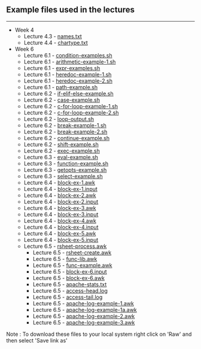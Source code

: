 ## Example files used in the lectures
___

* Week 4
  - Lecture 4.3 - [names.txt](names.txt) 
  - Lecture 4.4 - [chartype.txt](chartype.txt)
* Week 6
  - Lecture 6.1 - [condition-examples.sh](condition-examples.sh)
  - Lecture 6.1 - [arithmetic-example-1.sh](arithmetic-example-1.sh)
  - Lecture 6.1 - [expr-examples.sh](expr-examples.sh)
  - Lecture 6.1 - [heredoc-example-1.sh](heredoc-example-1.sh)
  - Lecture 6.1 - [heredoc-example-2.sh](heredoc-example-2.sh)
  - Lecture 6.1 - [path-example.sh](path-example.sh)
  - Lecture 6.2 - [if-elif-else-example.sh](if-elif-else-example.sh)
  - Lecture 6.2 - [case-example.sh](case-example.sh)
  - Lecture 6.2 - [c-for-loop-example-1.sh](c-for-loop-example-1.sh)
  - Lecture 6.2 - [c-for-loop-example-2.sh](c-for-loop-example-2.sh)
  - Lecture 6.2 - [loop-output.sh](loop-output.sh)
  - Lecture 6.2 - [break-example-1.sh](break-example-1.sh)
  - Lecture 6.2 - [break-example-2.sh](break-example-2.sh)
  - Lecture 6.2 - [continue-example.sh](continue-example.sh)
  - Lecture 6.2 - [shift-example.sh](shift-example.sh)
  - Lecture 6.2 - [exec-example.sh](exec-example.sh)
  - Lecture 6.3 - [eval-example.sh](eval-example.sh)
  - Lecture 6.3 - [function-example.sh](function-example.sh)
  - Lecture 6.3 - [getopts-example.sh](getopts-example.sh)
  - Lecture 6.3 - [select-example.sh](select-example.sh)
  - Lecture 6.4 - [block-ex-1.awk](block-ex-1.awk)
  - Lecture 6.4 - [block-ex-1.input](block-ex-1.input)
  - Lecture 6.4 - [block-ex-2.awk](block-ex-2.awk)
  - Lecture 6.4 - [block-ex-2.input](block-ex-2.input)
  - Lecture 6.4 - [block-ex-3.awk](block-ex-3.awk)
  - Lecture 6.4 - [block-ex-3.input](block-ex-3.input)
  - Lecture 6.4 - [block-ex-4.awk](block-ex-4.awk)
  - Lecture 6.4 - [block-ex-4.input](block-ex-4.input)
  - Lecture 6.4 - [block-ex-5.awk](block-ex-5.awk)
  - Lecture 6.4 - [block-ex-5.input](block-ex-5.input)
  - Lecture 6.5 - [rsheet-process.awk](rsheet-process.awk)
	- Lecture 6.5 - [rsheet-create.awk](rsheet-create.awk)
	- Lecture 6.5 - [func-lib.awk](func-lib.awk)
	- Lecture 6.5 - [func-example.awk](func-example.awk)
	- Lecture 6.5 - [block-ex-6.input](block-ex-6.input)
	- Lecture 6.5 - [block-ex-6.awk](block-ex-6.awk)
	- Lecture 6.5 - [apache-stats.txt](apache-stats.txt)
	- Lecture 6.5 - [access-head.log](access-head.log)
	- Lecture 6.5 - [access-tail.log](access-tail.log)
	- Lecture 6.5 - [apache-log-example-1.awk](apache-log-example-1.awk)
	- Lecture 6.5 - [apache-log-example-1a.awk](apache-log-example-1a.awk)
	- Lecture 6.5 - [apache-log-example-2.awk](apache-log-example-2.awk)
	- Lecture 6.5 - [apache-log-example-3.awk](apache-log-example-3.awk)


Note : To download these files to your local system right click on 'Raw' and then select 'Save link as'
